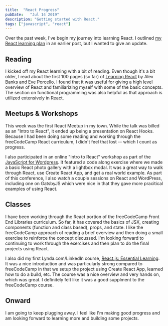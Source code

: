 ```yaml
---
title:  "React Progress"
pubDate:   "Jul 14 2019"
description: "Getting started with React."
tags: ["javascript", "react"]
---
```


Over the past week, I've begin my journey into learning React. I outlined [my React learning plan](https://www.bobmatyas.com/blog/react-learning-plan/) in an earlier post, but I wanted to give an update.

## Reading

I kicked off my React learning with a bit of reading. Even though it's a bit older, I read about the first 100 pages (so far) of [Learning React](https://www.amazon.com/Learning-React-Functional-Development-Redux/dp/1491954620/ref=sr_1_3?keywords=learning+react&qid=1563106094&s=gateway&sr=8-3) by Alex Banks and Eve Porcello. I found that it was useful for giving a high level overview of React and familiarizing myself with some of the basic concepts. The section on functional programming was also helpful as that approach is utilized extensively in React.

## Meetups & Workshops

This week was the first React Meetup in my town. While the talk was billed as an "Intro to React", it ended up being a presentation on React Hooks. Because I had been doing some reading and working through the freeCodeCamp React curriculum, I didn't feel that lost -- which I count as progress. 

I also participated in an online "Intro to React" workshop as part of the [JavaScript for Wordpress](https://javascriptforwp.com/conference/). It featured a code along exercise where we made a basic React photo gallery with a lightbox modal. It was a great way to walk through React, use Create React App, and get a real world example. As part of this conference, I also watch a couple sessions on React and WordPress, including one on GatsbyJS which were nice in that they gave more pracitical examples of using React.

## Classes

I have been working through the React portion of the freeCodeCamp Front End Libraries curriculum. So far, it has covered the basics of JSX, creating components (function and class based), props, and state. I like the freeCodeCamp approach of reading a brief overview and then doing a small exercise to reinforce the concept discussed. I'm looking forward to continuing to work through the exercises and then plan to do the final projects using React. 

I also did my first Lynda.com/LinkedIn course, [React.js: Essential Learning](https://www.lynda.com/React-js-tutorials/React-js-Essential-Training/761961-2.html). It was a nice introduction and was particularly strong compared to freeCodeCamp in that we setup the project using Create React App, learned how to do a build, etc. The course was a nice overview and very hands on, which was great. I definitely felt like it was a good supplment to the freeCodeCamp course.

## Onward

I am going to keep plugging away. I feel like I'm making good progress and am looking forward to learning more and building some projects. 